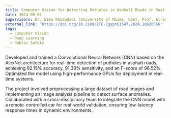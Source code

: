 ```yaml
---
title: Computer Vision for Detecting Potholes in Asphalt Roads in Real-Time using RC Car
date: 2024-05-01
Supervisors: Dr. Nima Khodadadi (University of Miami, USA), Prof. El-Sayed M. El-Kenawy (DHIET, Egypt).
external_link: 'https://doi.org/10.1109/ITC-Egypt61547.2024.10620566'
tags:
  - Computer Vision
  - Deep Learning
  - Public Safety
---
```


Developed and trained a Convolutional Neural Network (CNN) based on the AlexNet architecture for real-time detection of potholes in asphalt roads, achieving 92.15% accuracy, 91.38% sensitivity, and an F-score of 96.52%. Optimized the model using high-performance GPUs for deployment in real-time systems.

<!--more-->
The project involved preprocessing a large dataset of road images and implementing an image analysis pipeline to detect surface anomalies. Collaborated with a cross-disciplinary team to integrate the CNN model with a remote-controlled car for real-world validation, ensuring low-latency response times in dynamic environments.
